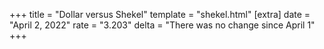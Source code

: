 +++
title = "Dollar versus Shekel"
template = "shekel.html"
[extra]
date = "April  2, 2022"
rate = "3.203"
delta = "There was no change since April  1"
+++
